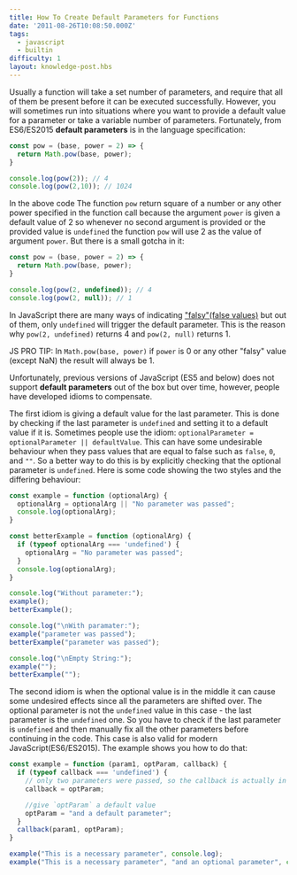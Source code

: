 ```yaml
---
title: How To Create Default Parameters for Functions
date: '2011-08-26T10:08:50.000Z'
tags:
  - javascript
  - builtin
difficulty: 1
layout: knowledge-post.hbs
---
```


Usually a function will take a set number of parameters, and require that all of them be present before it can be executed successfully. However, you will sometimes run into situations where you want to provide a default value for a parameter or take a variable number of parameters. Fortunately, from ES6/ES2015 **default parameters** is in the language specification:

```js
const pow = (base, power = 2) => {
  return Math.pow(base, power);
}

console.log(pow(2)); // 4
console.log(pow(2,10)); // 1024
```
In the above code The function `pow` return square of a number or any other power specified in the function call because the argument `power` is given a default value of 2 so whenever no second argument is provided or the provided value is `undefined` the function `pow` will use 2 as the value of argument `power`. But there is a small gotcha in it:

```js
const pow = (base, power = 2) => {
  return Math.pow(base, power);
}

console.log(pow(2, undefined)); // 4
console.log(pow(2, null)); // 1
```
In JavaScript there are many ways of indicating ["falsy"(false values)](/en/knowledge/javascript-conventions/what-are-truthy-and-falsy-values/) but out of them, only `undefined` will trigger the default parameter. This is the reason why `pow(2, undefined)` returns 4 and `pow(2, null)` returns 1.

JS PRO TIP: In `Math.pow(base, power)` if `power` is 0 or any other "falsy" value (except NaN) the result will always be 1.

Unfortunately, previous versions of JavaScript (ES5 and below) does not support **default parameters** out of the box but over time, however, people have developed idioms to compensate.

The first idiom is giving a default value for the last parameter. This is done by checking if the last parameter is `undefined` and setting it to a default value if it is. Sometimes people use the idiom: `optionalParameter = optionalParameter || defaultValue`. This can have some undesirable behaviour when they pass values that are equal to false such as `false`, `0`, and `""`. So a better way to do this is by explicitly checking that the optional parameter is `undefined`. Here is some code showing the two styles and the differing behaviour:

```js
const example = function (optionalArg) {
  optionalArg = optionalArg || "No parameter was passed";
  console.log(optionalArg);
}

const betterExample = function (optionalArg) {
  if (typeof optionalArg === 'undefined') {
    optionalArg = "No parameter was passed";
  }
  console.log(optionalArg);
}

console.log("Without parameter:");
example();
betterExample();

console.log("\nWith paramater:");
example("parameter was passed");
betterExample("parameter was passed");

console.log("\nEmpty String:");
example("");
betterExample("");
```

The second idiom is when the optional value is in the middle it can cause some undesired effects since all the parameters are shifted over. The optional parameter is not the `undefined` value in this case - the last parameter is the `undefined` one. So you have to check if the last parameter is `undefined` and then manually fix all the other parameters before continuing in the code. This case is also valid for modern JavaScript(ES6/ES2015). The example shows you how to do that:

```js
const example = function (param1, optParam, callback) {
  if (typeof callback === 'undefined') {
    // only two parameters were passed, so the callback is actually in `optParam`
    callback = optParam;

    //give `optParam` a default value
    optParam = "and a default parameter";
  }
  callback(param1, optParam);
}

example("This is a necessary parameter", console.log);
example("This is a necessary parameter", "and an optional parameter", console.log);
```
